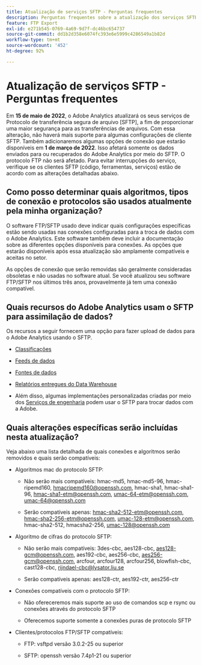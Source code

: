 ```yaml
---
title: Atualização de serviços SFTP - Perguntas frequentes
description: Perguntas frequentes sobre a atualização dos serviços SFTP planejada para maio de 2022.
feature: FTP Export
exl-id: e271b545-0769-4a69-9d7f-dc46bc654737
source-git-commit: dd1b2d358e6074fc393e6e5999c4286549a1b82d
workflow-type: tm+mt
source-wordcount: '452'
ht-degree: 92%

---
```


# Atualização de serviços SFTP - Perguntas frequentes

Em **15 de maio de 2022**, o Adobe Analytics atualizará os seus serviços de Protocolo de transferência segura de arquivo [SFTP], a fim de proporcionar uma maior segurança para as transferências de arquivos. Com essa alteração, não haverá mais suporte para algumas configurações de cliente SFTP. Também adicionaremos algumas opções de conexão que estarão disponíveis em **1 de março de 2022**. Isso afetará somente os dados enviados para ou recuperados do Adobe Analytics por meio do SFTP. O protocolo FTP não será afetado. Para evitar interrupções do serviço, verifique se os clientes SFTP (código, ferramentas, serviços) estão de acordo com as alterações detalhadas abaixo.

## Como posso determinar quais algoritmos, tipos de conexão e protocolos são usados atualmente pela minha organização?

O software FTP/SFTP usado deve indicar quais configurações específicas estão sendo usadas nas conexões configuradas para a troca de dados com o Adobe Analytics. Este software também deve incluir a documentação sobre as diferentes opções disponíveis para conexões. As opções que estarão disponíveis após essa atualização são amplamente compatíveis e aceitas no setor.

As opções de conexão que serão removidas são geralmente consideradas obsoletas e não usadas no software atual. Se você atualizou seu software FTP/SFTP nos últimos três anos, provavelmente já tem uma conexão compatível.

## Quais recursos do Adobe Analytics usam o SFTP para assimilação de dados?

Os recursos a seguir fornecem uma opção para fazer upload de dados para o Adobe Analytics usando o SFTP.

* [Classificações](https://experienceleague.adobe.com/docs/analytics/export/ftp-and-sftp/set-up-ftp-accounts/ftp-saint.html?lang=pt-BR)

* [Feeds de dados](https://experienceleague.adobe.com/docs/analytics/export/ftp-and-sftp/set-up-ftp-accounts/ftp-datafeeds.html?lang=pt-BR)

* [Fontes de dados](https://experienceleague.adobe.com/docs/analytics/export/ftp-and-sftp/set-up-ftp-accounts/ftp-datasources.html?lang=pt-BR)

* [Relatórios entregues do Data Warehouse](https://experienceleague.adobe.com/docs/analytics/export/ftp-and-sftp/set-up-ftp-accounts/ftp-dw-reports.html?lang=pt-BR)

* Além disso, algumas implementações personalizadas criadas por meio dos [Serviços de engenharia](https://experienceleague.adobe.com/docs/analytics/export/ftp-and-sftp/set-up-ftp-accounts/ftp-eng-services.html?lang=pt-BR) podem usar o SFTP para trocar dados com a Adobe.

## Quais alterações específicas serão incluídas nesta atualização?

Veja abaixo uma lista detalhada de quais conexões e algoritmos serão removidos e quais serão
compatíveis:

* Algoritmos mac do protocolo SFTP:

   * Não serão mais compatíveis: hmac-md5, hmac-md5-96, hmac-ripemd160, hmacripemd160@openssh.com, hmac-sha1, hmac-sha1-96, hmac-sha1-etm@openssh.com, umac-64-etm@openssh.com, umac-64@openssh.com

   * Serão compatíveis apenas: hmac-sha2-512-etm@openssh.com, hmac-sha2-256-etm@openssh.com, umac-128-etm@openssh.com, hmac-sha2-512, hmacsha2-256, umac-128@openssh.com

* Algoritmo de cifras do protocolo SFTP:

   * Não serão mais compatíveis: 3des-cbc, aes128-cbc, aes128-gcm@openssh.com, aes192-cbc, aes256-cbc, aes256-gcm@openssh.com, arcfour, arcfour128, arcfour256, blowfish-cbc, cast128-cbc, rijndael-cbc@lysator.liu.se

   * Serão compatíveis apenas: aes128-ctr, aes192-ctr, aes256-ctr

* Conexões compatíveis com o protocolo SFTP:

   * Não ofereceremos mais suporte ao uso de comandos scp e rsync ou conexões através do protocolo SFTP

   * Oferecemos suporte somente a conexões puras de protocolo SFTP

* Clientes/protocolos FTP/SFTP compatíveis:

   * FTP: vsftpd versão 3.0.2-25 ou superior

   * SFTP: openssh versão 7.4p1-21 ou superior
